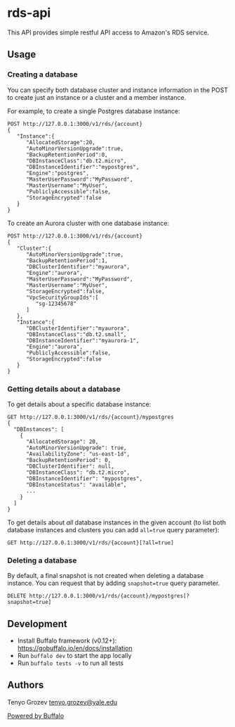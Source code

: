 # rds-api

This API provides simple restful API access to Amazon's RDS service.

## Usage

### Creating a database

You can specify both database cluster and instance information in the POST to create just an instance or a cluster and a member instance. 

For example, to create a single Postgres database instance:

```
POST http://127.0.0.1:3000/v1/rds/{account}
{
   "Instance":{
      "AllocatedStorage":20,
      "AutoMinorVersionUpgrade":true,
      "BackupRetentionPeriod":0,
      "DBInstanceClass":"db.t2.micro",
      "DBInstanceIdentifier":"mypostgres",
      "Engine":"postgres",
      "MasterUserPassword":"MyPassword",
      "MasterUsername":"MyUser",
      "PubliclyAccessible":false,
      "StorageEncrypted":false
   }
}
```

To create an Aurora cluster with one database instance:

```
POST http://127.0.0.1:3000/v1/rds/{account}
{
   "Cluster":{
      "AutoMinorVersionUpgrade":true,
      "BackupRetentionPeriod":1,
      "DBClusterIdentifier":"myaurora",
      "Engine":"aurora",
      "MasterUserPassword":"MyPassword",
      "MasterUsername":"MyUser",
      "StorageEncrypted":false,
      "VpcSecurityGroupIds":[
         "sg-12345678"
      ]
   },
   "Instance":{
      "DBClusterIdentifier":"myaurora",
      "DBInstanceClass":"db.t2.small",
      "DBInstanceIdentifier":"myaurora-1",
      "Engine":"aurora",
      "PubliclyAccessible":false,
      "StorageEncrypted":false
   }
}
```

### Getting details about a database

To get details about a specific database instance:

```
GET http://127.0.0.1:3000/v1/rds/{account}/mypostgres
{
  "DBInstances": [
    {
      "AllocatedStorage": 20,
      "AutoMinorVersionUpgrade": true,
      "AvailabilityZone": "us-east-1d",
      "BackupRetentionPeriod": 0,
      "DBClusterIdentifier": null,
      "DBInstanceClass": "db.t2.micro",
      "DBInstanceIdentifier": "mypostgres",
      "DBInstanceStatus": "available",
      ...
    }
  ]
}
```

To get details about _all_ database instances in the given account (to list both database instances and clusters you can add `all=true` query parameter):

```
GET http://127.0.0.1:3000/v1/rds/{account}[?all=true]
```

### Deleting a database

By default, a final snapshot is not created when deleting a database instance. You can request that by adding `snapshot=true` query parameter.

```
DELETE http://127.0.0.1:3000/v1/rds/{account}/mypostgres[?snapshot=true]
```

## Development

- Install Buffalo framework (v0.12+): https://gobuffalo.io/en/docs/installation
- Run `buffalo dev` to start the app locally
- Run `buffalo tests -v` to run all tests

## Authors

Tenyo Grozev <tenyo.grozev@yale.edu>

[Powered by Buffalo](http://gobuffalo.io)
